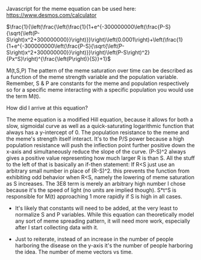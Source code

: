 Javascript for the meme equation can be used here: https://www.desmos.com/calculator

$\frac{1}{\left(\frac{\left(\frac{1}{1+e^{-300000000\left(\frac{P-S}{\sqrt{\left(P-S\right)x^2+300000000}}\right)}}\right)\left(0.0001\right)+\left(\frac{1}{1+e^{-300000000\left(\frac{P-S}{\sqrt{\left(P-S\right)x^2+300000000}}\right)}}\right)\left(P-S\right)^2}{Px^S}\right)^{\frac{\left(P\right)}{S}}+1}$

M(t,S,P) The pattern of the meme saturation over time can be described as a function of the meme strength variable and the population variable. Remember, S & P are constants for the meme and population respectively so for a specific meme interacting with a specific population you would use the term M(t).

How did I arrive at this equation?

The meme equation is a modified Hill equation, because it allows for both a slow, sigmoidal curve as well as a quick-saturating logarithmic function that always has a y-intercept of 0. The population resistance to the meme and the meme's strength itself interact. It's to the P/S power because a high population resistance will push the inflection point further positive down the x-axis and simultaneously reduce the slope of the curve. (P-S)^2 always gives a positive value representing how much larger R is than S. All the stuff to the left of that is basically an if-then statement: If R<S just use an arbitrary small number in place of (R-S)^2. this prevents the function from exhibiting odd behavior when R<S, namely the lowering of meme saturation as S increases. The 3E8 term is merely an arbitrary high number I chose because it's the speed of light (no units are implied though). S*t^S is responsible for M(t) approaching 1 more rapidly if S is high in all cases.

- It's likely that constants will need to be added, at the very least to normalize S and P variables. While this equation can theoretically model any sort of meme spreading pattern, it will need more work, especially after I start collecting data with it.

- Just to reiterate, instead of an increase in the number of people harboring the disease on the y-axis it's the number of people harboring the idea. The number of meme vectors vs time.
